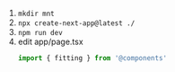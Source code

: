 1. `mkdir mnt`
2. `npx create-next-app@latest ./`
3. `npm run dev`
4. edit app/page.tsx
   ```js
   import { fitting } from '@components'
   
